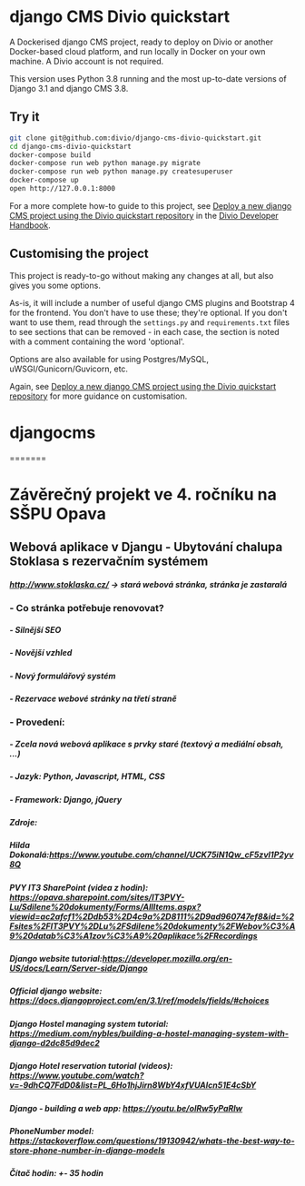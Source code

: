 # django CMS Divio quickstart

A Dockerised django CMS project, ready to deploy on Divio or another Docker-based cloud platform, and run
locally in Docker on your own machine. A Divio account is not required.

This version uses Python 3.8 running and the most up-to-date versions of Django 3.1 and django CMS 3.8.


## Try it

```bash
git clone git@github.com:divio/django-cms-divio-quickstart.git
cd django-cms-divio-quickstart
docker-compose build
docker-compose run web python manage.py migrate
docker-compose run web python manage.py createsuperuser
docker-compose up
open http://127.0.0.1:8000
```

For a more complete how-to guide to this project, see [Deploy a new django CMS project using the Divio quickstart
repository](https://docs.divio.com/en/latest/how-to/django-cms-deploy-quickstart/) in the [Divio Developer
Handbook](https://docs.divio.com).


## Customising the project

This project is ready-to-go without making any changes at all, but also gives you some options.

As-is, it will include a number of useful django CMS plugins and Bootstrap 4 for the frontend. You don't have to use
these; they're optional. If you don't want to use them, read through the `settings.py` and `requirements.txt` files to
see sections that can be removed - in each case, the section is noted with a comment containing the word 'optional'.

Options are also available for using Postgres/MySQL, uWSGI/Gunicorn/Guvicorn, etc.

Again, see [Deploy a new django CMS project using the Divio quickstart
repository](https://docs.divio.com/en/latest/how-to/django-cms-deploy-quickstart/) for more guidance on customisation.
# djangocms
=======
# Závěrečný projekt ve 4. ročníku na SŠPU Opava
## Webová aplikace v Djangu - Ubytování chalupa Stoklasa s rezervačním systémem
##### http://www.stoklaska.cz/ -> stará webová stránka, stránka je zastaralá
### **- Co stránka potřebuje renovovat?**
#####   - Silnější SEO 
#####   - Novější vzhled 
#####   - Nový formulářový systém 
#####   - Rezervace webové stránky na třetí straně
### **- Provedení:**
#####   - Zcela nová webová aplikace s prvky staré (textový a mediální obsah, ...)
#####   - Jazyk: Python, Javascript, HTML, CSS
#####   - Framework: Django, jQuery
##### Zdroje: 
##### Hilda Dokonalá:https://www.youtube.com/channel/UCK75iN1Qw_cF5zvl1P2yv8Q
##### PVY IT3 SharePoint (videa z hodin): https://opava.sharepoint.com/sites/IT3PVY-Lu/Sdilene%20dokumenty/Forms/AllItems.aspx?viewid=ac2afcf1%2Ddb53%2D4c9a%2D8111%2D9ad960747ef8&id=%2Fsites%2FIT3PVY%2DLu%2FSdilene%20dokumenty%2FWebov%C3%A9%20datab%C3%A1zov%C3%A9%20aplikace%2FRecordings
##### Django website tutorial:https://developer.mozilla.org/en-US/docs/Learn/Server-side/Django
##### Official django website: https://docs.djangoproject.com/en/3.1/ref/models/fields/#choices
##### Django Hostel managing system tutorial: https://medium.com/nybles/building-a-hostel-managing-system-with-django-d2dc85d9dec2
##### Django Hotel reservation tutorial (videos): https://www.youtube.com/watch?v=-9dhCQ7FdD0&list=PL_6Ho1hjJirn8WbY4xfVUAlcn51E4cSbY
##### Django - building a web app: https://youtu.be/olRw5yPaRlw
##### PhoneNumber model: https://stackoverflow.com/questions/19130942/whats-the-best-way-to-store-phone-number-in-django-models
##### Čítač hodin: +- 35 hodin
